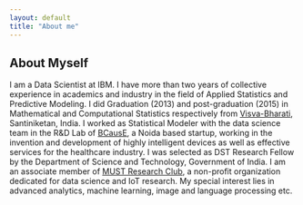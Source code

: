 ```yaml
---
layout: default
title: "About me"
---
```


## About Myself

I am a Data Scientist at IBM. I have more than two years of collective experience in academics and industry in the field of Applied Statistics and Predictive Modeling. I did Graduation (2013) and post-graduation (2015) in Mathematical and Computational Statistics respectively from [Visva-Bharati](http://www.visvabharati.ac.in/), Santiniketan, India. I worked as Statistical Modeler with the data science team in the R&D Lab of [BCausE](http://www.bcause.in/), a Noida based startup, working in the invention and development of highly intelligent devices as well as effective services for the healthcare industry. I was selected as DST Research Fellow by the Department of Science and Technology, Government of India. I am an associate member of [MUST Research Club](http://www.must.co.in/), a non-profit organization dedicated for data science and IoT research. My special interest lies in advanced analytics, machine learning, image and language processing etc.
